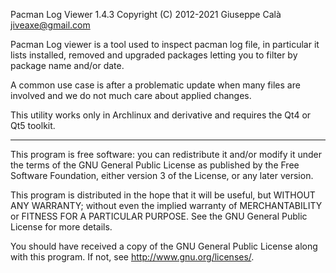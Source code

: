 Pacman Log Viewer 1.4.3
Copyright (C) 2012-2021 Giuseppe Calà <jiveaxe@gmail.com>

Pacman Log viewer is a tool used to inspect pacman log file, in particular
it lists installed, removed and upgraded packages letting you to filter
by package name and/or date.

A common use case is after a problematic update when many files are
involved and we do not much care about applied changes.

This utility works only in Archlinux and derivative and requires the Qt4 or
Qt5 toolkit.

----

This program is free software: you can redistribute it and/or modify
it under the terms of the GNU General Public License as published by
the Free Software Foundation, either version 3 of the License, or
any later version.

This program is distributed in the hope that it will be useful,
but WITHOUT ANY WARRANTY; without even the implied warranty of
MERCHANTABILITY or FITNESS FOR A PARTICULAR PURPOSE.  See the
GNU General Public License for more details.

You should have received a copy of the GNU General Public License
along with this program.  If not, see <http://www.gnu.org/licenses/>.

